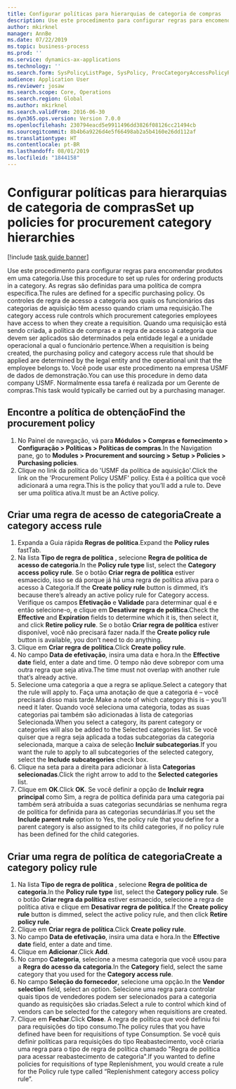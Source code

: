 ```yaml
---
title: Configurar políticas para hierarquias de categoria de compras
description: Use este procedimento para configurar regras para encomendar produtos em uma categoria.
author: mkirknel
manager: AnnBe
ms.date: 07/22/2019
ms.topic: business-process
ms.prod: ''
ms.service: dynamics-ax-applications
ms.technology: ''
ms.search.form: SysPolicyListPage, SysPolicy, ProcCategoryAccessPolicyRule, ProcCategoryPolicyRule, EcoResCategorySingleLookup
audience: Application User
ms.reviewer: josaw
ms.search.scope: Core, Operations
ms.search.region: Global
ms.author: mkirknel
ms.search.validFrom: 2016-06-30
ms.dyn365.ops.version: Version 7.0.0
ms.openlocfilehash: 230794eacd5e9911496dd3826f08126cc21494cb
ms.sourcegitcommit: 8b4b6a9226d4e5f66498ab2a5b4160e26dd112af
ms.translationtype: HT
ms.contentlocale: pt-BR
ms.lasthandoff: 08/01/2019
ms.locfileid: "1844158"
---
```

# <a name="set-up-policies-for-procurement-category-hierarchies"></a><span data-ttu-id="d28bd-103">Configurar políticas para hierarquias de categoria de compras</span><span class="sxs-lookup"><span data-stu-id="d28bd-103">Set up policies for procurement category hierarchies</span></span>

[!include [task guide banner](../../includes/task-guide-banner.md)]

<span data-ttu-id="d28bd-104">Use este procedimento para configurar regras para encomendar produtos em uma categoria.</span><span class="sxs-lookup"><span data-stu-id="d28bd-104">Use this procedure to set up rules for ordering products in a category.</span></span> <span data-ttu-id="d28bd-105">As regras são definidas para uma política de compra específica.</span><span class="sxs-lookup"><span data-stu-id="d28bd-105">The rules are defined for a specific purchasing policy.</span></span> <span data-ttu-id="d28bd-106">Os controles de regra de acesso a categoria aos quais os funcionários das categorias de aquisição têm acesso quando criam uma requisição.</span><span class="sxs-lookup"><span data-stu-id="d28bd-106">The category access rule controls which procurement categories employees have access to when they create a requisition.</span></span> <span data-ttu-id="d28bd-107">Quando uma requisição está sendo criada, a política de compras e a regra de acesso à categoria que devem ser aplicados são determinados pela entidade legal e a unidade operacional a qual o funcionário pertence.</span><span class="sxs-lookup"><span data-stu-id="d28bd-107">When a requisition is being created, the purchasing policy and category access rule that should be applied are determined by the legal entity and the operational unit that the employee belongs to.</span></span> <span data-ttu-id="d28bd-108">Você pode usar este procedimento na empresa USMF de dados de demonstração.</span><span class="sxs-lookup"><span data-stu-id="d28bd-108">You can use this procedure in demo data company USMF.</span></span> <span data-ttu-id="d28bd-109">Normalmente essa tarefa é realizada por um Gerente de compras.</span><span class="sxs-lookup"><span data-stu-id="d28bd-109">This task would typically be carried out by a purchasing manager.</span></span>


## <a name="find-the-procurement-policy"></a><span data-ttu-id="d28bd-110">Encontre a política de obtenção</span><span class="sxs-lookup"><span data-stu-id="d28bd-110">Find the procurement policy</span></span>
1. <span data-ttu-id="d28bd-111">No Painel de navegação, vá para **Módulos > Compras e fornecimento > Configuração > Políticas > Políticas de compras**.</span><span class="sxs-lookup"><span data-stu-id="d28bd-111">In the Navigation pane, go to **Modules > Procurement and sourcing > Setup > Policies > Purchasing policies**.</span></span>
2. <span data-ttu-id="d28bd-112">Clique no link da política do 'USMF da política de aquisição'.</span><span class="sxs-lookup"><span data-stu-id="d28bd-112">Click the link on the 'Procurement Policy USMF' policy.</span></span> <span data-ttu-id="d28bd-113">Esta é a política que você adicionará a uma regra.</span><span class="sxs-lookup"><span data-stu-id="d28bd-113">This is the policy that you’ll add a rule to.</span></span> <span data-ttu-id="d28bd-114">Deve ser uma política ativa.</span><span class="sxs-lookup"><span data-stu-id="d28bd-114">It must be an Active policy.</span></span>  

## <a name="create-a-category-access-rule"></a><span data-ttu-id="d28bd-115">Criar uma regra de acesso de categoria</span><span class="sxs-lookup"><span data-stu-id="d28bd-115">Create a category access rule</span></span>
1. <span data-ttu-id="d28bd-116">Expanda a Guia rápida **Regras de política**.</span><span class="sxs-lookup"><span data-stu-id="d28bd-116">Expand the **Policy rules** fastTab.</span></span>
2. <span data-ttu-id="d28bd-117">Na lista **Tipo de regra de política** , selecione **Regra de política de acesso de categoria**.</span><span class="sxs-lookup"><span data-stu-id="d28bd-117">In the **Policy rule type** list, select the **Category access policy rule**.</span></span> <span data-ttu-id="d28bd-118">Se o botão **Criar regra de política** estiver esmaecido, isso se dá porque já há uma regra de política ativa para o acesso à Categoria.</span><span class="sxs-lookup"><span data-stu-id="d28bd-118">If the **Create policy rule** button is dimmed, it’s because there’s already an active policy rule for Category access.</span></span> <span data-ttu-id="d28bd-119">Verifique os campos **Efetivação** e **Validade** para determinar qual é e então selecione-o, e clique em **Desativar regra de política**.</span><span class="sxs-lookup"><span data-stu-id="d28bd-119">Check the **Effective** and **Expiration** fields to determine which it is, then select it, and click **Retire policy rule**.</span></span> <span data-ttu-id="d28bd-120">Se o botão **Criar regra de política** estiver disponível, você não precisará fazer nada.</span><span class="sxs-lookup"><span data-stu-id="d28bd-120">If the **Create policy rule** button is available, you don’t need to do anything.</span></span>  
3. <span data-ttu-id="d28bd-121">Clique em **Criar regra de política**.</span><span class="sxs-lookup"><span data-stu-id="d28bd-121">Click **Create policy rule**.</span></span>
4. <span data-ttu-id="d28bd-122">No campo **Data de efetivação**, insira uma data e hora.</span><span class="sxs-lookup"><span data-stu-id="d28bd-122">In the **Effective date** field, enter a date and time.</span></span> <span data-ttu-id="d28bd-123">O tempo não deve sobrepor com uma outra regra que seja ativa.</span><span class="sxs-lookup"><span data-stu-id="d28bd-123">The time must not overlap with another rule that’s already active.</span></span>  
5. <span data-ttu-id="d28bd-124">Selecione uma categoria a que a regra se aplique.</span><span class="sxs-lookup"><span data-stu-id="d28bd-124">Select a category that the rule will apply to.</span></span> <span data-ttu-id="d28bd-125">Faça uma anotação de que a categoria é – você precisará disso mais tarde.</span><span class="sxs-lookup"><span data-stu-id="d28bd-125">Make a note of which category this is – you’ll need it later.</span></span> <span data-ttu-id="d28bd-126">Quando você seleciona uma categoria, todas as suas categorias pai também são adicionadas à lista de categorias Selecionada.</span><span class="sxs-lookup"><span data-stu-id="d28bd-126">When you select a category, its parent category or categories will also be added to the Selected categories list.</span></span> <span data-ttu-id="d28bd-127">Se você quiser que a regra seja aplicada a todas subcategorias da categoria selecionada, marque a caixa de seleção **Incluir subcategorias**.</span><span class="sxs-lookup"><span data-stu-id="d28bd-127">If you want the rule to apply to all subcategories of the selected category, select the **Include subcategories** check box.</span></span>
6. <span data-ttu-id="d28bd-128">Clique na seta para a direita para adicionar à lista **Categorias selecionadas**.</span><span class="sxs-lookup"><span data-stu-id="d28bd-128">Click the right arrow to add to the **Selected categories** list.</span></span>  
4. <span data-ttu-id="d28bd-129">Clique em **OK**.</span><span class="sxs-lookup"><span data-stu-id="d28bd-129">Click **OK**.</span></span> <span data-ttu-id="d28bd-130">Se você definir a opção de **Incluir regra principal** como Sim, a regra de política definida para uma categoria pai também será atribuída a suas categorias secundárias se nenhuma regra de política for definida para as categorias secundárias.</span><span class="sxs-lookup"><span data-stu-id="d28bd-130">If you set the **Include parent rule** option to Yes, the policy rule that you define for a parent category is also assigned to its child categories, if no policy rule has been defined for the child categories.</span></span>

## <a name="create-a-category-policy-rule"></a><span data-ttu-id="d28bd-131">Criar uma regra de política de categoria</span><span class="sxs-lookup"><span data-stu-id="d28bd-131">Create a category policy rule</span></span>
1. <span data-ttu-id="d28bd-132">Na lista **Tipo de regra de política** , selecione **Regra de política de categoria**.</span><span class="sxs-lookup"><span data-stu-id="d28bd-132">In the **Policy rule type** list, select the **Category policy rule**.</span></span> <span data-ttu-id="d28bd-133">Se o botão **Criar regra da política** estiver esmaecido, selecione a regra de política ativa e clique em **Desativar regra de política**.</span><span class="sxs-lookup"><span data-stu-id="d28bd-133">If the **Create policy rule** button is dimmed, select the active policy rule, and then click **Retire policy rule**.</span></span>  
2. <span data-ttu-id="d28bd-134">Clique em **Criar regra de política**.</span><span class="sxs-lookup"><span data-stu-id="d28bd-134">Click **Create policy rule**.</span></span>
3. <span data-ttu-id="d28bd-135">No campo **Data de efetivação**, insira uma data e hora.</span><span class="sxs-lookup"><span data-stu-id="d28bd-135">In the **Effective date** field, enter a date and time.</span></span>
4. <span data-ttu-id="d28bd-136">Clique em **Adicionar**.</span><span class="sxs-lookup"><span data-stu-id="d28bd-136">Click **Add**.</span></span>
5. <span data-ttu-id="d28bd-137">No campo **Categoria**, selecione a mesma categoria que você usou para a **Regra do acesso da categoria**.</span><span class="sxs-lookup"><span data-stu-id="d28bd-137">In the **Category** field, select the same category that you used for the **Category access rule**.</span></span>
6. <span data-ttu-id="d28bd-138">No campo **Seleção do fornecedor**, selecione uma opção.</span><span class="sxs-lookup"><span data-stu-id="d28bd-138">In the **Vendor selection** field, select an option.</span></span> <span data-ttu-id="d28bd-139">Selecione uma regra para controlar quais tipos de vendedores podem ser selecionados para a categoria quando as requisições são criadas.</span><span class="sxs-lookup"><span data-stu-id="d28bd-139">Select a rule to control which kind of vendors can be selected for the category when requisitions are created.</span></span>  
7. <span data-ttu-id="d28bd-140">Clique em **Fechar**.</span><span class="sxs-lookup"><span data-stu-id="d28bd-140">Click **Close**.</span></span> <span data-ttu-id="d28bd-141">A regra de política que você definiu foi para requisições do tipo consumo.</span><span class="sxs-lookup"><span data-stu-id="d28bd-141">The policy rules that you have defined have been for requisitions of type Consumption.</span></span> <span data-ttu-id="d28bd-142">Se você quis definir políticas para requisições do tipo Reabastecimento, você criaria uma regra para o tipo de regra de política chamado "Regra de política para acessar reabastecimento de categoria".</span><span class="sxs-lookup"><span data-stu-id="d28bd-142">If you wanted to define policies for requisitions of type Replenishment, you would create a rule for the Policy rule type called “Replenishment category access policy rule”.</span></span>  

